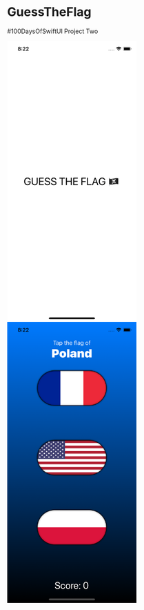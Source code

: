 # GuessTheFlag
#100DaysOfSwiftUI Project Two

<img align='left' src="https://github.com/1Soyebo/GuessTheFlag/blob/master/images/image1.png" width="300"/>
<img align='left' src="https://github.com/1Soyebo/GuessTheFlag/blob/master/images/image2.png" width="300"/>


